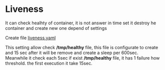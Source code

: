 # Liveness

It can check healhty of container, it is not answer in time set it destroy he container and create new one depend of settings

Create file [liveness.yaml](./liveness.yaml)

This setting allow check **/tmp/healthy** file, this file is configurate to create and 15 sec after it will be remove and create a sleep per 600sec.\
Meanwhile it check each 5sec if exist **/tmp/healthy** file, it has 1 failure how threshold. the first execution it take 15sec.

